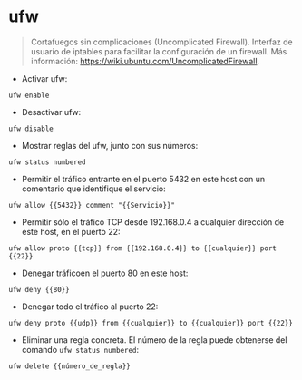 # ufw

> Cortafuegos sin complicaciones (Uncomplicated Firewall).
> Interfaz de usuario de iptables para facilitar la configuración de un firewall.
> Más información: <https://wiki.ubuntu.com/UncomplicatedFirewall>.

- Activar ufw:

`ufw enable`

- Desactivar ufw:

`ufw disable`

- Mostrar reglas del ufw, junto con sus números:

`ufw status numbered`

- Permitir el tráfico entrante en el puerto 5432 en este host con un comentario que identifique el servicio:

`ufw allow {{5432}} comment "{{Servicio}}"`

- Permitir sólo el tráfico TCP desde 192.168.0.4 a cualquier dirección de este host, en el puerto 22:

`ufw allow proto {{tcp}} from {{192.168.0.4}} to {{cualquier}} port {{22}}`

- Denegar tráficoen el puerto 80 en este host:

`ufw deny {{80}}`

- Denegar todo el tráfico al puerto 22:

`ufw deny proto {{udp}} from {{cualquier}} to {{cualquier}} port {{22}}`

- Eliminar una regla concreta. El número de la regla puede obtenerse del comando `ufw status numbered`:

`ufw delete {{número_de_regla}}`
